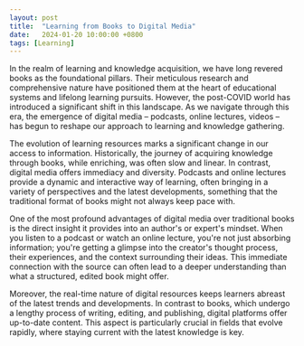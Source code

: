 ```yaml
---
layout: post
title:  "Learning from Books to Digital Media"
date:   2024-01-20 10:00:00 +0800
tags: [Learning]
---
```


In the realm of learning and knowledge acquisition, we have long revered books as the foundational pillars. Their meticulous research and comprehensive nature have positioned them at the heart of educational systems and lifelong learning pursuits. However, the post-COVID world has introduced a significant shift in this landscape. As we navigate through this era, the emergence of digital media – podcasts, online lectures, videos – has begun to reshape our approach to learning and knowledge gathering.

The evolution of learning resources marks a significant change in our access to information. Historically, the journey of acquiring knowledge through books, while enriching, was often slow and linear. In contrast, digital media offers immediacy and diversity. Podcasts and online lectures provide a dynamic and interactive way of learning, often bringing in a variety of perspectives and the latest developments, something that the traditional format of books might not always keep pace with.

One of the most profound advantages of digital media over traditional books is the direct insight it provides into an author's or expert's mindset. When you listen to a podcast or watch an online lecture, you're not just absorbing information; you're getting a glimpse into the creator's thought process, their experiences, and the context surrounding their ideas. This immediate connection with the source can often lead to a deeper understanding than what a structured, edited book might offer.

Moreover, the real-time nature of digital resources keeps learners abreast of the latest trends and developments. In contrast to books, which undergo a lengthy process of writing, editing, and publishing, digital platforms offer up-to-date content. This aspect is particularly crucial in fields that evolve rapidly, where staying current with the latest knowledge is key.